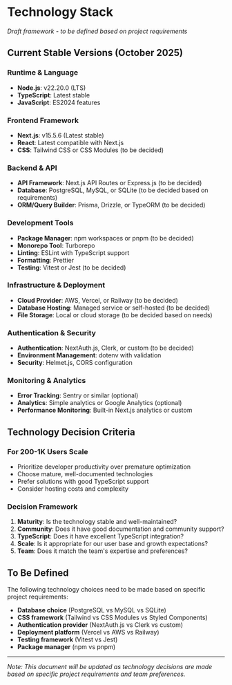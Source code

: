 # Technology Stack

_Draft framework - to be defined based on project requirements_

## Current Stable Versions (October 2025)

### Runtime & Language

- **Node.js**: v22.20.0 (LTS)
- **TypeScript**: Latest stable
- **JavaScript**: ES2024 features

### Frontend Framework

- **Next.js**: v15.5.6 (Latest stable)
- **React**: Latest compatible with Next.js
- **CSS**: Tailwind CSS or CSS Modules (to be decided)

### Backend & API

- **API Framework**: Next.js API Routes or Express.js (to be decided)
- **Database**: PostgreSQL, MySQL, or SQLite (to be decided based on requirements)
- **ORM/Query Builder**: Prisma, Drizzle, or TypeORM (to be decided)

### Development Tools

- **Package Manager**: npm workspaces or pnpm (to be decided)
- **Monorepo Tool**: Turborepo
- **Linting**: ESLint with TypeScript support
- **Formatting**: Prettier
- **Testing**: Vitest or Jest (to be decided)

### Infrastructure & Deployment

- **Cloud Provider**: AWS, Vercel, or Railway (to be decided)
- **Database Hosting**: Managed service or self-hosted (to be decided)
- **File Storage**: Local or cloud storage (to be decided based on needs)

### Authentication & Security

- **Authentication**: NextAuth.js, Clerk, or custom (to be decided)
- **Environment Management**: dotenv with validation
- **Security**: Helmet.js, CORS configuration

### Monitoring & Analytics

- **Error Tracking**: Sentry or similar (optional)
- **Analytics**: Simple analytics or Google Analytics (optional)
- **Performance Monitoring**: Built-in Next.js analytics or custom

## Technology Decision Criteria

### For 200-1K Users Scale

- Prioritize developer productivity over premature optimization
- Choose mature, well-documented technologies
- Prefer solutions with good TypeScript support
- Consider hosting costs and complexity

### Decision Framework

1. **Maturity**: Is the technology stable and well-maintained?
2. **Community**: Does it have good documentation and community support?
3. **TypeScript**: Does it have excellent TypeScript integration?
4. **Scale**: Is it appropriate for our user base and growth expectations?
5. **Team**: Does it match the team's expertise and preferences?

## To Be Defined

The following technology choices need to be made based on specific project requirements:

- **Database choice** (PostgreSQL vs MySQL vs SQLite)
- **CSS framework** (Tailwind vs CSS Modules vs Styled Components)
- **Authentication provider** (NextAuth.js vs Clerk vs custom)
- **Deployment platform** (Vercel vs AWS vs Railway)
- **Testing framework** (Vitest vs Jest)
- **Package manager** (npm vs pnpm)

---

_Note: This document will be updated as technology decisions are made based on specific project requirements and team preferences._
